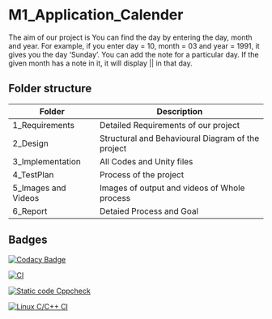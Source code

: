 # M1_Application_Calender

 The aim of our project is You can find the day by entering the day, month and year. For example, if you enter day = 10, month = 03 and year = 1991, it gives you the day ‘Sunday’.
You can add the note for a particular day.
If the given month has a note in it, it will display || in that day.

## Folder structure

| Folder | Description |
| ------ | ----------- |
|1_Requirements | Detailed Requirements of our project |
| 2_Design | Structural and Behavioural Diagram of the project |
| 3_Implementation |	All Codes and Unity files |
| 4_TestPlan |	Process of the project |
| 5_Images and Videos |	Images of output and videos of Whole process |
| 6_Report |	Detaied Process and Goal |

## Badges


[![Codacy Badge](https://api.codacy.com/project/badge/Grade/fb59911eded449e98ca67f888825c6a3)](https://app.codacy.com/gh/40020851/M1_Application_Calender?utm_source=github.com&utm_medium=referral&utm_content=40020851/M1_Application_Calender&utm_campaign=Badge_Grade_Settings)

[![CI](https://github.com/40020851/M1_Application_Calender/actions/workflows/main.yml/badge.svg)](https://github.com/40020851/M1_Application_Calender/actions/workflows/main.yml)

[![Static code Cppcheck](https://github.com/40020851/M1_Application_Calender/actions/workflows/cppcheck.yml/badge.svg)](https://github.com/40020851/M1_Application_Calender/actions/workflows/cppcheck.yml)

[![Linux C/C++ CI](https://github.com/40020851/M1_Application_Calender/actions/workflows/blank.yml/badge.svg)](https://github.com/40020851/M1_Application_Calender/actions/workflows/blank.yml)

